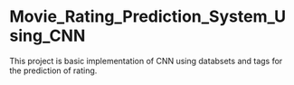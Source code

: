 # Movie_Rating_Prediction_System_Using_CNN
This project is basic implementation of CNN using databsets and tags for the prediction of rating.
